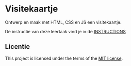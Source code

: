 # Visitekaartje

Ontwerp en maak met HTML, CSS en JS een visitekaartje.

De instructie van deze leertaak vind je in de [INSTRUCTIONS](https://github.com/fdnd-task/your-tribe-profile-card/blob/main/docs/INSTRUCTIONS.md)

## Licentie

This project is licensed under the terms of the [MIT license](./LICENSE).
